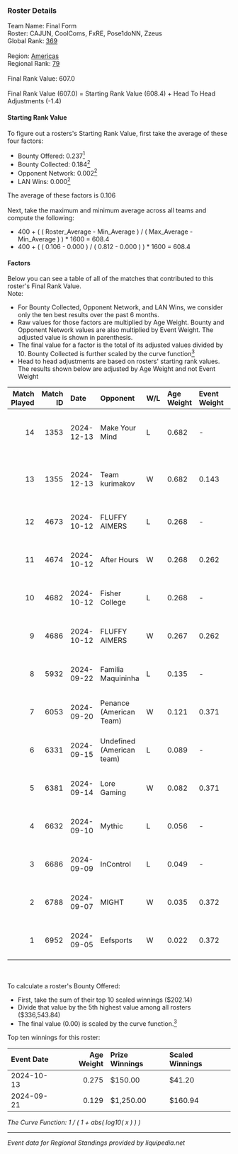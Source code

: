 ### Roster Details<br />
Team Name: Final Form<br />
Roster: CAJUN, CoolComs, FxRE, Pose1doNN, Zzeus<br />
Global Rank: [369](../../standings_global_2025_03_01.md)<br />
<br />
Region: [Americas]( ../../standings_americas_2025_03_01.md)<br />
Regional Rank: [79]( ../../standings_americas_2025_03_01.md)<br />
<br />
Final Rank Value:  607.0<br />
<br />
Final Rank Value (607.0) = Starting Rank Value (608.4) + Head To Head Adjustments (-1.4)<br />

#### Starting Rank Value<br />
To figure out a rosters's Starting Rank Value, first take the average of these four factors:<br />
- Bounty Offered: 0.237[<sup>1</sup>](#table2)
- Bounty Collected: 0.184[<sup>2</sup>](#table1)
- Opponent Network: 0.002[<sup>2</sup>](#table1)
- LAN Wins: 0.000[<sup>2</sup>](#table1)

The average of these factors is 0.106<br />
<br />
Next, take the maximum and minimum average across all teams and compute the following:<br />
- 400 + ( ( Roster_Average - Min_Average ) / ( Max_Average - Min_Average ) ) * 1600 = 608.4
- 400 + ( ( 0.106 - 0.000 ) / ( 0.812 - 0.000 ) ) * 1600 = 608.4


#### Factors<br />
Below you can see a table of all of the matches that contributed to this roster's Final Rank Value.<br />
Note:<br />

- For Bounty Collected, Opponent Network, and LAN Wins, we consider only the ten best results over the past 6 months.
- Raw values for those factors are multiplied by Age Weight. Bounty and Opponent Network values are also multiplied by Event Weight. The adjusted value is shown in parenthesis.
- The final value for a factor is the total of its adjusted values divided by 10. Bounty Collected is further scaled by the curve function[<sup>3</sup>](#curveFunction)
- Head to head adjustments are based on rosters' starting rank values. The results shown below are adjusted by Age Weight and not Event Weight
<span id="table1"></span><br />


| Match Played | Match ID | Date       | Opponent                  | W/L | Age Weight | Event Weight | Bounty Collected | Opponent Network | LAN Wins  | H2H Adj. | Roster                                  |
| -: | -: | :- | :- | :- | :- | :- | :- | :- | :- | -: | :- |
|           14 |     1353 | 2024-12-13 | Make Your Mind            | L   | 0.682      | -            | -                | -                | -         |    -7.17 | CAJUN, CoolComs, FxRE, Pose1doNN, Zzeus |
|           13 |     1355 | 2024-12-13 | Team kurimakov            | W   | 0.682      | 0.143        | 0.000 (0.000)    | 0.000 (0.000)    | 0 (0.000) |     4.84 | CAJUN, CoolComs, FxRE, Pose1doNN, Zzeus |
|           12 |     4673 | 2024-10-12 | FLUFFY AIMERS             | L   | 0.268      | -            | -                | -                | -         |    -2.22 | CAJUN, CoolComs, Drop, FxRE, YNGHunter  |
|           11 |     4674 | 2024-10-12 | After Hours               | W   | 0.268      | 0.262        | 0.000 (0.000)    | 0.027 (0.002)    | 0 (0.000) |     2.06 | CAJUN, CoolComs, Drop, FxRE, YNGHunter  |
|           10 |     4682 | 2024-10-12 | Fisher College            | L   | 0.268      | -            | -                | -                | -         |    -2.56 | CAJUN, CoolComs, Drop, FxRE, YNGHunter  |
|            9 |     4686 | 2024-10-12 | FLUFFY AIMERS             | W   | 0.267      | 0.262        | 0.005 (0.000)    | 0.251 (0.018)    | 0 (0.000) |     6.25 | CAJUN, CoolComs, Drop, FxRE, YNGHunter  |
|            8 |     5932 | 2024-09-22 | Familia Maquininha        | L   | 0.135      | -            | -                | -                | -         |    -1.79 | CAJUN, CoolComs, Drop, FxRE, YNGHunter  |
|            7 |     6053 | 2024-09-20 | Penance (American Team)   | W   | 0.121      | 0.371        | 0.000 (0.000)    | 0.004 (0.000)    | 0 (0.000) |     0.92 | CAJUN, CoolComs, Drop, FxRE, YNGHunter  |
|            6 |     6331 | 2024-09-15 | Undefined (American team) | L   | 0.089      | -            | -                | -                | -         |    -1.36 | CAJUN, CoolComs, Drop, FxRE, Zzeus      |
|            5 |     6381 | 2024-09-14 | Lore Gaming               | W   | 0.082      | 0.371        | 0.000 (0.000)    | 0.020 (0.001)    | 0 (0.000) |     0.61 | CAJUN, CoolComs, Drop, FxRE, YNGHunter  |
|            4 |     6632 | 2024-09-10 | Mythic                    | L   | 0.056      | -            | -                | -                | -         |    -1.14 | CAJUN, CoolComs, Drop, FxRE, Zzeus      |
|            3 |     6686 | 2024-09-09 | InControl                 | L   | 0.049      | -            | -                | -                | -         |    -0.72 | CAJUN, CoolComs, Drop, FxRE, Zzeus      |
|            2 |     6788 | 2024-09-07 | MIGHT                     | W   | 0.035      | 0.372        | 0.002 (0.000)    | 0.224 (0.003)    | 0 (0.000) |     0.74 | CAJUN, CoolComs, Drop, FxRE, Zzeus      |
|            1 |     6952 | 2024-09-05 | Eefsports                 | W   | 0.022      | 0.372        | 0.000 (0.000)    | 0.000 (0.000)    | 0 (0.000) |     0.17 | CAJUN, CoolComs, Drop, FxRE, Zzeus      |

<br />
<span id="table2"></span><br />
To calculate a roster's Bounty Offered:<br />

- First, take the sum of their top 10 scaled winnings ($202.14)
- Divide that value by the 5th highest value among all rosters ($336,543.84)
- The final value (0.00) is scaled by the curve function.[<sup>3</sup>](#curveFunction)

Top ten winnings for this roster:<br />

| Event Date | Age Weight | Prize Winnings | Scaled Winnings |
| :- | -: | :- | :- |
| 2024-10-13 |      0.275 | $150.00        | $41.20          |
| 2024-09-21 |      0.129 | $1,250.00      | $160.94         |


<span id="curveFunction"></span>_The Curve Function: 1 / ( 1 + abs( log10( x ) ) )_<br />

---
_Event data for Regional Standings provided by liquipedia.net_<br />
